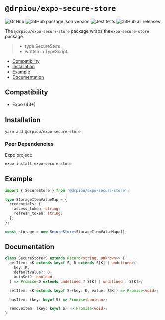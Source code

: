 # `@drpiou/expo-secure-store`

![GitHub](https://img.shields.io/github/license/drpiou/expo-secure-storage)
![GitHub package.json version](https://img.shields.io/github/package-json/v/drpiou/expo-secure-storage)
![Jest tests](https://img.shields.io/badge/stage-experimental-important)
![GitHub all releases](https://img.shields.io/github/downloads/drpiou/expo-secure-storage/total)

The `@drpiou/expo-secure-store` package wraps the `expo-secure-store` package.

> - type SecureStore.
> - written in TypeScript.

<!--ts-->

- [Compatibility](#compatibility)
- [Installation](#installation)
- [Example](#example)
- [Documentation](#documentation)

<!--te-->

## Compatibility

- Expo (43+)

## Installation

```shell
yarn add @drpiou/expo-secure-store
```

### Peer Dependencies

Expo project:

```shell
expo install expo-secure-store
```

## Example

```typescript
import { SecureStore } from '@drpiou/expo-secure-store';

type StorageItemValueMap = {
  credentials: {
    access_token: string;
    refresh_token: string;
  };
};

const storage = new SecureStore<StorageItemValueMap>();
```

## Documentation

```typescript
class SecureStore<S extends Record<string, unknown>> {
  getItem: <K extends keyof S, D extends S[K] | undefined>(
    key: K,
    defaultValue?: D,
    autoSet?: boolean,
  ) => Promise<D extends undefined ? S[K] | undefined : S[K]>;

  setItem: <K extends keyof S>(key: K, value: S[K]) => Promise<void>;

  hasItem: (key: keyof S) => Promise<boolean>;

  removeItem: (key: keyof S) => Promise<void>;
}
```
